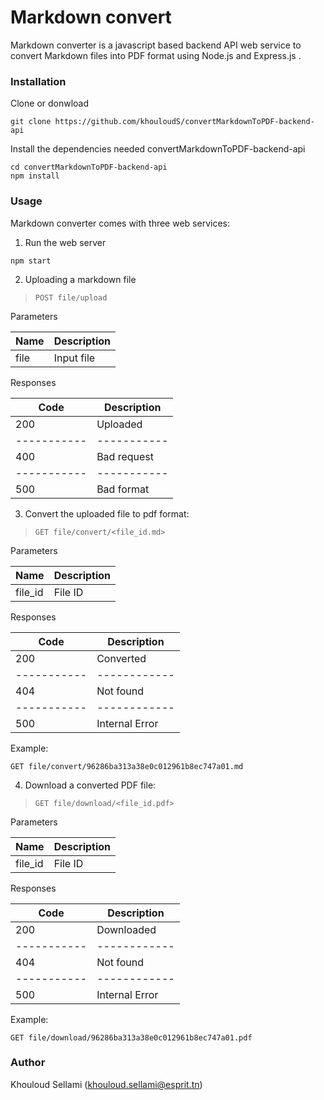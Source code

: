 # Markdown convert

Markdown converter is a javascript based backend API web service to convert Markdown files into PDF format using Node.js and Express.js .

### Installation
Clone or donwload 
```
git clone https://github.com/khouloudS/convertMarkdownToPDF-backend-api
```

Install the dependencies needed convertMarkdownToPDF-backend-api
```
cd convertMarkdownToPDF-backend-api
npm install
```

### Usage
Markdown converter comes with three web services:
1. Run the web server
```
npm start
```
2. Uploading a markdown file
> ```
> POST file/upload
> ```
Parameters

| Name        | Description |
| ----------- | ----------- |
| file        |Input file   |

Responses

| Code        | Description |
| ----------- | ----------- |
| 200         |Uploaded     |
| ----------- | ----------- |
| 400         |Bad request  |
| ----------- | ----------- |
| 500         |Bad format   |


3. Convert the uploaded file to pdf format:
> ```
> GET file/convert/<file_id.md>
> ```
Parameters

| Name        | Description |
| ----------- | ----------- |
| file_id     |File ID      |

Responses

| Code        | Description  |
| ----------- | ------------ |
| 200         |Converted     |
| ----------- | ------------ |
| 404         |Not found     |
| ----------- | ------------ |
| 500         |Internal Error|

Example:
```
GET file/convert/96286ba313a38e0c012961b8ec747a01.md
```

4. Download a converted PDF file:
> ```
> GET file/download/<file_id.pdf>
> ```
Parameters

| Name        | Description |
| ----------- | ----------- |
| file_id     |File ID      |

Responses

| Code        | Description  |
| ----------- | ------------ |
| 200         |Downloaded    |
| ----------- | ------------ |
| 404         |Not found     |
| ----------- | ------------ |
| 500         |Internal Error|

Example:
```
GET file/download/96286ba313a38e0c012961b8ec747a01.pdf
```

### Author
Khouloud Sellami (khouloud.sellami@esprit.tn)
